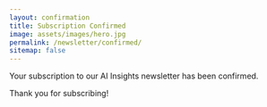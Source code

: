 ```yaml
---
layout: confirmation
title: Subscription Confirmed
image: assets/images/hero.jpg
permalink: /newsletter/confirmed/
sitemap: false
---
```


Your subscription to our AI Insights newsletter has been confirmed.

Thank you for subscribing!